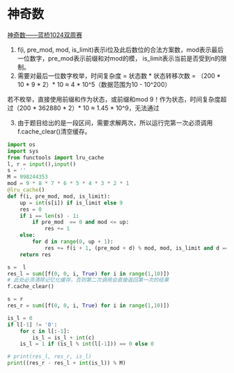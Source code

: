 # 神奇数

[神奇数——蓝桥1024双周赛](https://www.lanqiao.cn/problems/5891/learning/?contest\_id=145)

1. f(i, pre\_mod, mod, is\_limit)表示i位及此后数位的合法方案数，mod表示最后一位数字，pre\_mod表示前缀和对mod的模， is\_limit表示当前是否受到n的限制。
2. 需要对最后一位数字枚举，时间复杂度 = 状态数 \* 状态转移次数 = （200 \* 10 \* 9 \* 2）\* 10 ≈ 4 \* 10^5（数据范围为10 - 10^200）

&#x20;      若不枚举，直接使用前缀和作为状态，或前缀和mod 9！作为状态，时间复杂度超过（200 \* 362880 \* 2）\* 10 ≈ 1.45 \* 10^9，无法通过

3. 由于题目给出的是一段区间，需要求解两次，所以运行完第一次必须调用f.cache\_clear()清空缓存。

```python
import os
import sys
from functools import lru_cache
l, r = input(),input()
s = ''
M = 998244353
mod = 9 * 8 * 7 * 6 * 5 * 4 * 3 * 2 * 1
@lru_cache()
def f(i, pre_mod, mod, is_limit):
    up = int(s[i]) if is_limit else 9
    res = 0
    if i == len(s) - 1:
        if pre_mod  == 0 and mod <= up:
            res += 1
    else:
        for d in range(0, up + 1):
            res += f(i + 1, (pre_mod + d) % mod, mod, is_limit and d == up)
    return res

s =  l
res_l = sum([f(0, 0, i, True) for i in range(1,10)])
# 此处必须清除记忆化缓存，否则第二次调用会直接返回第一次的结果
f.cache_clear()

s = r
res_r = sum([f(0, 0, i, True) for i in range(1,10)])

is_l = 0
if l[-1] != '0':
    for c in l[:-1]:
        is_l = is_l + int(c)
    is_l = 1 if (is_l % int(l[-1])) == 0 else 0

# print(res_l, res_r, is_l)
print((res_r - res_l + int(is_l)) % M)
```

